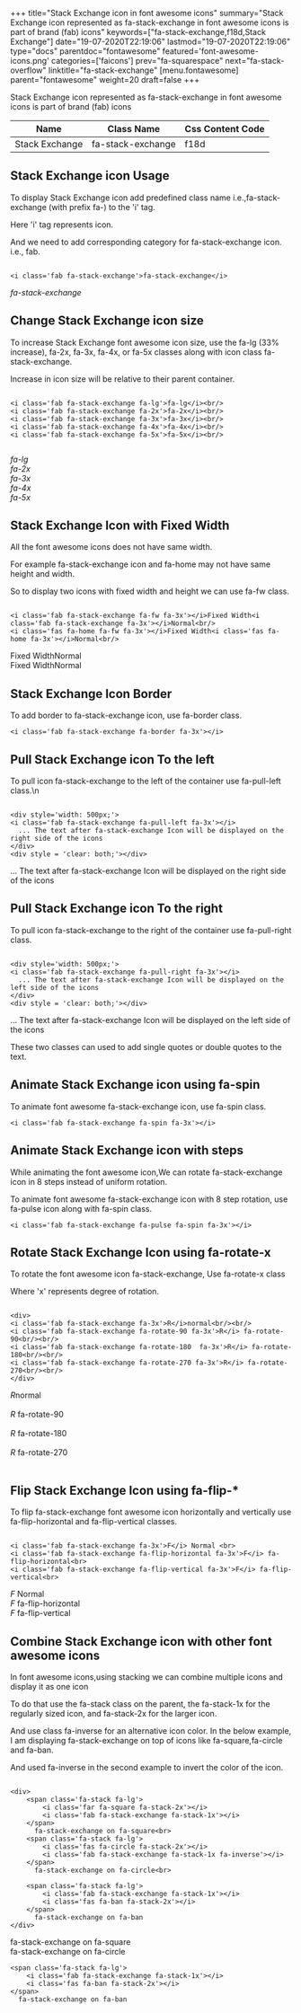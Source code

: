 +++
title="Stack Exchange icon in font awesome icons"
summary="Stack Exchange icon represented as fa-stack-exchange in font awesome icons is part of brand (fab) icons"
keywords=["fa-stack-exchange,f18d,Stack Exchange"]
date="19-07-2020T22:19:06"
lastmod="19-07-2020T22:19:06"
type="docs"
parentdoc="fontawesome"
featured='font-awesome-icons.png'
categories=['faicons']
prev="fa-squarespace"
next="fa-stack-overflow"
linktitle="fa-stack-exchange"
[menu.fontawesome]
parent="fontawesome"
weight=20
draft=false
+++


Stack Exchange icon represented as fa-stack-exchange in font awesome icons is part of brand (fab) icons

<div class='table-responsive'><table class='table'><thead><tr><th>Name</th><th>Class Name</th><th>Css Content Code</th></tr></thead><tbody><tr><td>Stack Exchange</td><td>fa-stack-exchange</td><td>f18d</td></tr></tbody></table></div>



## Stack Exchange icon Usage

To display Stack Exchange icon add predefined class name i.e.,fa-stack-exchange (with prefix fa-) to the 'i' tag.

Here 'i' tag represents icon.

And we need to add corresponding category for fa-stack-exchange icon. i.e., fab.


```

<i class='fab fa-stack-exchange'>fa-stack-exchange</i>
```

<i class='fab fa-stack-exchange'>fa-stack-exchange</i>




## Change Stack Exchange icon size
To increase Stack Exchange font awesome icon size, use the fa-lg (33% increase), fa-2x, fa-3x, fa-4x, or fa-5x classes along with icon class fa-stack-exchange.

Increase in icon size will be relative to their parent container. 

```

<i class='fab fa-stack-exchange fa-lg'>fa-lg</i><br/>
<i class='fab fa-stack-exchange fa-2x'>fa-2x</i><br/>
<i class='fab fa-stack-exchange fa-3x'>fa-3x</i><br/>
<i class='fab fa-stack-exchange fa-4x'>fa-4x</i><br/>
<i class='fab fa-stack-exchange fa-5x'>fa-5x</i><br/>
            
```

<i class='fab fa-stack-exchange fa-lg'>fa-lg</i><br/>
<i class='fab fa-stack-exchange fa-2x'>fa-2x</i><br/>
<i class='fab fa-stack-exchange fa-3x'>fa-3x</i><br/>
<i class='fab fa-stack-exchange fa-4x'>fa-4x</i><br/>
<i class='fab fa-stack-exchange fa-5x'>fa-5x</i><br/>
            



## Stack Exchange Icon with Fixed Width 

All the font awesome icons does not have same width.

For example fa-stack-exchange icon and fa-home may not have same height and width.

So to display two icons with fixed width and height we can use fa-fw class.


```

<i class='fab fa-stack-exchange fa-fw fa-3x'></i>Fixed Width<i class='fab fa-stack-exchange fa-3x'></i>Normal<br/>
<i class='fas fa-home fa-fw fa-3x'></i>Fixed Width<i class='fas fa-home fa-3x'></i>Normal<br/>
```

<i class='fab fa-stack-exchange fa-fw fa-3x'></i>Fixed Width<i class='fab fa-stack-exchange fa-3x'></i>Normal<br/>
<i class='fas fa-home fa-fw fa-3x'></i>Fixed Width<i class='fas fa-home fa-3x'></i>Normal<br/>



## Stack Exchange Icon Border 

To add border to fa-stack-exchange icon, use fa-border class.


```
<i class='fab fa-stack-exchange fa-border fa-3x'></i>

```
<i class='fab fa-stack-exchange fa-border fa-3x'></i>





## Pull Stack Exchange icon To the left

To pull icon fa-stack-exchange to the left of the container use fa-pull-left class.\n

```

<div style='width: 500px;'>
<i class='fab fa-stack-exchange fa-pull-left fa-3x'></i>
  ... The text after fa-stack-exchange Icon will be displayed on the right side of the icons
</div>
<div style = 'clear: both;'></div>
```

<div style='width: 500px;'>
<i class='fab fa-stack-exchange fa-pull-left fa-3x'></i>
  ... The text after fa-stack-exchange Icon will be displayed on the right side of the icons
</div>
<div style = 'clear: both;'></div>




## Pull Stack Exchange icon To the right
To pull icon fa-stack-exchange to the right of the container use fa-pull-right class.

```

<div style='width: 500px;'>
<i class='fab fa-stack-exchange fa-pull-right fa-3x'></i>
  ... The text after fa-stack-exchange Icon will be displayed on the left side of the icons
</div>
<div style = 'clear: both;'></div>
```

<div style='width: 500px;'>
<i class='fab fa-stack-exchange fa-pull-right fa-3x'></i>
  ... The text after fa-stack-exchange Icon will be displayed on the left side of the icons
</div>
<div style = 'clear: both;'></div>

These two classes can used to add single quotes or double quotes to the text.


## Animate Stack Exchange icon using fa-spin
To animate font awesome fa-stack-exchange icon, use fa-spin class.

```
<i class='fab fa-stack-exchange fa-spin fa-3x'></i>
```
<i class='fab fa-stack-exchange fa-spin fa-3x'></i>




## Animate Stack Exchange icon with steps
While animating the font awesome icon,We can rotate fa-stack-exchange icon in 8 steps instead of uniform rotation.

To animate font awesome fa-stack-exchange icon with 8 step rotation, use fa-pulse icon along with fa-spin class.


```
<i class='fab fa-stack-exchange fa-pulse fa-spin fa-3x'></i>

```
<i class='fab fa-stack-exchange fa-pulse fa-spin fa-3x'></i>





## Rotate Stack Exchange Icon using fa-rotate-x
To rotate the font awesome icon fa-stack-exchange, Use fa-rotate-x class

Where 'x' represents degree of rotation.


```

<div>
<i class='fab fa-stack-exchange fa-3x'>R</i>normal<br/><br/>
<i class='fab fa-stack-exchange fa-rotate-90 fa-3x'>R</i> fa-rotate-90<br/><br/> 
<i class='fab fa-stack-exchange fa-rotate-180  fa-3x'>R</i> fa-rotate-180<br/><br/> 
<i class='fab fa-stack-exchange fa-rotate-270 fa-3x'>R</i> fa-rotate-270<br/><br/>
</div>
```

<div>
<i class='fab fa-stack-exchange fa-3x'>R</i>normal<br/><br/>
<i class='fab fa-stack-exchange fa-rotate-90 fa-3x'>R</i> fa-rotate-90<br/><br/> 
<i class='fab fa-stack-exchange fa-rotate-180  fa-3x'>R</i> fa-rotate-180<br/><br/> 
<i class='fab fa-stack-exchange fa-rotate-270 fa-3x'>R</i> fa-rotate-270<br/><br/>
</div>




## Flip Stack Exchange Icon using fa-flip-*
To flip fa-stack-exchange font awesome icon horizontally and vertically use fa-flip-horizontal and fa-flip-vertical classes. 

```

<i class='fab fa-stack-exchange fa-3x'>F</i> Normal <br>
<i class='fab fa-stack-exchange fa-flip-horizontal fa-3x'>F</i> fa-flip-horizontal<br>
<i class='fab fa-stack-exchange fa-flip-vertical fa-3x'>F</i> fa-flip-vertical<br>
```

<i class='fab fa-stack-exchange fa-3x'>F</i> Normal <br>
<i class='fab fa-stack-exchange fa-flip-horizontal fa-3x'>F</i> fa-flip-horizontal<br>
<i class='fab fa-stack-exchange fa-flip-vertical fa-3x'>F</i> fa-flip-vertical<br>




## Combine Stack Exchange icon with other font awesome icons
In font awesome icons,using stacking we can combine multiple icons and display it as one icon 

To do that use the fa-stack class on the parent, the fa-stack-1x for the regularly sized icon, and fa-stack-2x for the larger icon.

And use class fa-inverse for an alternative icon color. 
In the below example, I am displaying fa-stack-exchange on top of icons like fa-square,fa-circle and fa-ban.

And used fa-inverse in the second example to invert the color of the icon.

```

<div>
    <span class='fa-stack fa-lg'>
        <i class='far fa-square fa-stack-2x'></i>
        <i class='fab fa-stack-exchange fa-stack-1x'></i>
    </span>
      fa-stack-exchange on fa-square<br>
    <span class='fa-stack fa-lg'>
        <i class='fas fa-circle fa-stack-2x'></i>
        <i class='fab fa-stack-exchange fa-stack-1x fa-inverse'></i>
    </span>
      fa-stack-exchange on fa-circle<br>

    <span class='fa-stack fa-lg'>
        <i class='fab fa-stack-exchange fa-stack-1x'></i>
        <i class='fas fa-ban fa-stack-2x'></i>
    </span>
      fa-stack-exchange on fa-ban
</div>
```

<div>
    <span class='fa-stack fa-lg'>
        <i class='far fa-square fa-stack-2x'></i>
        <i class='fab fa-stack-exchange fa-stack-1x'></i>
    </span>
      fa-stack-exchange on fa-square<br>
    <span class='fa-stack fa-lg'>
        <i class='fas fa-circle fa-stack-2x'></i>
        <i class='fab fa-stack-exchange fa-stack-1x fa-inverse'></i>
    </span>
      fa-stack-exchange on fa-circle<br>

    <span class='fa-stack fa-lg'>
        <i class='fab fa-stack-exchange fa-stack-1x'></i>
        <i class='fas fa-ban fa-stack-2x'></i>
    </span>
      fa-stack-exchange on fa-ban
</div>






